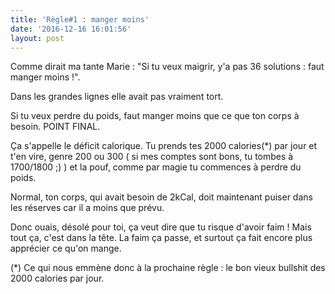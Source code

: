 ```yaml
---
title: 'Règle#1 : manger moins'
date: '2016-12-16 16:01:56'
layout: post
---
```

Comme dirait ma tante Marie : "Si tu veux maigrir, y'a pas 36 solutions : faut manger moins !".

Dans les grandes lignes elle avait pas vraiment tort.

Si tu veux perdre du poids, faut manger moins que ce que ton corps à besoin. POINT FINAL.

Ça s'appelle le déficit calorique. Tu prends tes 2000 calories(\*) par jour et t'en vire, genre 200 ou 300 ( si mes comptes sont bons, tu tombes à 1700/1800 ;) ) et la pouf, comme par magie tu commences à perdre du poids.

Normal, ton corps, qui avait besoin de 2kCal, doit maintenant puiser dans les réserves car il a moins que prévu.

Donc ouais, désolé pour toi, ça veut dire que tu risque d'avoir faim ! Mais tout ça, c'est dans la tête. La faim ça passe, et surtout ça fait encore plus apprécier ce qu'on mange.

(\*) Ce qui nous emmène donc à la prochaine règle : le bon vieux bullshit des 2000 calories par jour.